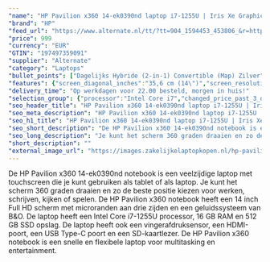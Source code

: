 ```yaml
---
"name": "HP Pavilion x360 14-ek0390nd laptop i7-1255U | Iris Xe Graphics | 16 GB | 512 GB SSD | Touch"
"brand": "HP"
"feed_url": "https://www.alternate.nl/tt/?tt=904_1594453_453806_&r=https%3A%2F%2Fwww.alternate.nl%2Fhtml%2Fproduct%2F1919926%3Futm_source%3Dtradetracker%26utm_medium%3Dcpc%26utm_campaign%3Dtradetracker_Laptop%26utm_term%3DPL5HZNRM"
"price": 999
"currency": "EUR"
"GTIN": "197497359091"
"supplier": "Alternate"
"category": "Laptops"
"bullet_points": ["Dagelijks Hybride (2-in-1) Convertible (Map) Zilver","Intel® Core™ i7 i7-1255U","Touchscreen 35,6 cm (14\") Full HD 1920 x 1080 Pixels IPS LED backlight 16:9","16 GB DDR4-SDRAM 3200 MHz","512 GB SSD","Intel Iris Xe Graphics","Wi-Fi 6E (802.11ax) Bluetooth 5.3","Lithium-Polymeer (LiPo) 43 Wh 8 uur 65 W","Windows 11 Home"]
"features": {"screen_diagonal_inches":"35,6 cm (14\")","screen_resolution":"1920 x 1080 Pixels","processor_family":"Intel® Core™ i7","memory_size":"16 GB","memory_type":"DDR4-SDRAM","total_storage_space":"512 GB","operating_system":"Windows 11 Home","battery_capacity":"43 Wh","width":"322 mm","depth":"210 mm","height":"19,9 mm","weight":"1,51 kg","graphics_card":"Intel Iris Xe Graphics"}
"delivery_time": "Op werkdagen voor 22.00 besteld, morgen in huis!"
"selection_group": {"processor":"Intel Core i7","changed_price_past_3_days":false,"product_family":"Pavilion x360"}
"seo_header_title": "HP Pavilion x360 14-ek0390nd laptop i7-1255U | Iris Xe Graphics | 16 GB | 512 GB SSD | Touch"
"seo_meta_description": "HP Pavilion x360 14-ek0390nd laptop i7-1255U | Iris Xe Graphics | 16 GB | 512 GB SSD | Touch"
"seo_h1_title": "HP Pavilion x360 14-ek0390nd laptop i7-1255U | Iris Xe Graphics | 16 GB | 512 GB SSD | Touch"
"seo_short_description": "De HP Pavilion x360 14-ek0390nd notebook is een veelzijdige laptop met touchscreen die je kunt gebruiken als tablet of als laptop."
"seo_long_description": "Je kunt het scherm 360 graden draaien en zo de beste positie kiezen voor werken, schrijven, kijken of spelen. De HP Pavilion x360 notebook heeft een 14 inch Full HD scherm met microranden aan drie zijden en een geluidssysteem van B&O. De laptop heeft een Intel Core i7-1255U processor, 16 GB RAM en 512 GB SSD opslag. De laptop heeft ook een vingerafdruksensor, een HDMI-poort, een USB Type-C poort en een SD-kaartlezer. De HP Pavilion x360 notebook is een snelle en flexibele laptop voor multitasking en entertainment."
"short_description": ""
"external_image_url": "https://images.zakelijkelaptopkopen.nl/hp-pavilion-x360-14-ek0390nd-laptop-i7-1255u-iris-xe-graphics-16-gb-512-gb-ssd-touch.webp"
---
```


De HP Pavilion x360 14-ek0390nd notebook is een veelzijdige laptop met touchscreen die je kunt gebruiken als tablet of als laptop. Je kunt het scherm 360 graden draaien en zo de beste positie kiezen voor werken, schrijven, kijken of spelen. De HP Pavilion x360 notebook heeft een 14 inch Full HD scherm met microranden aan drie zijden en een geluidssysteem van B&O. De laptop heeft een Intel Core i7-1255U processor, 16 GB RAM en 512 GB SSD opslag. De laptop heeft ook een vingerafdruksensor, een HDMI-poort, een USB Type-C poort en een SD-kaartlezer. De HP Pavilion x360 notebook is een snelle en flexibele laptop voor multitasking en entertainment.